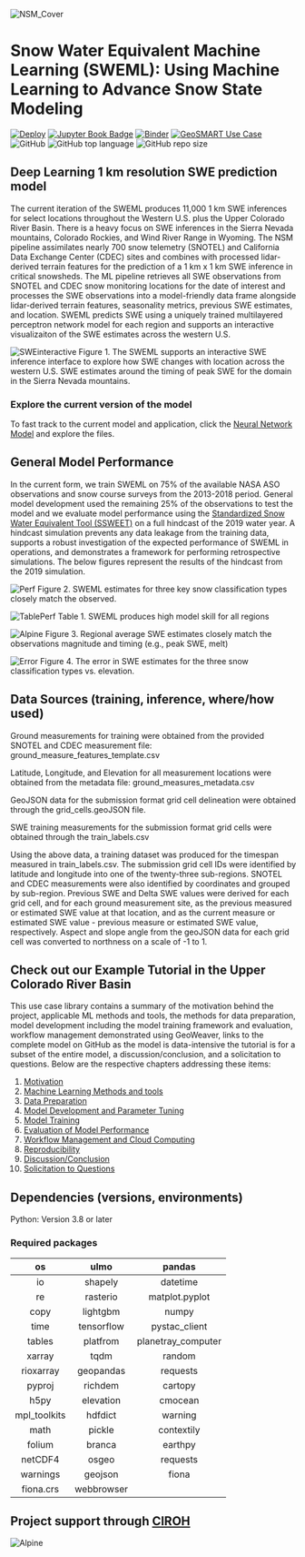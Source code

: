 ![NSM_Cover](./Images/ML_SWE.jpg)

# Snow Water Equivalent Machine Learning (SWEML): Using Machine Learning to Advance Snow State Modeling

[![Deploy](https://github.com/geo-smart/use_case_template/actions/workflows/deploy.yaml/badge.svg)](https://github.com/geo-smart/use_case_template/actions/workflows/deploy.yaml)
[![Jupyter Book Badge](https://jupyterbook.org/badge.svg)](https://geo-smart.github.io/use_case_template)
[![Binder](https://mybinder.org/badge_logo.svg)](https://mybinder.org/v2/gh/geo-smart/use_case_template/HEAD?urlpath=lab)
[![GeoSMART Use Case](./book/img/use_case_badge.svg)](https://geo-smart.github.io/usecases)
![GitHub](https://img.shields.io/github/license/whitelightning450/National-ML-Snow-Prediction-Mod?logo=GitHub&style=flat-square)
![GitHub top language](https://img.shields.io/github/languages/top/whitelightning450/National-ML-Snow-Prediction-Mod?logo=Jupyter&style=flat-square)
![GitHub repo size](https://img.shields.io/github/repo-size/whitelightning450/National-ML-Snow-Prediction-Mod?logo=Github&style=flat-square)

## Deep Learning 1 km resolution SWE prediction model
The current iteration of the SWEML produces 11,000 1 km SWE inferences for select locations throughout the Western U.S. plus the Upper Colorado River Basin.
There is a heavy focus on SWE inferences in the Sierra Nevada mountains, Colorado Rockies, and Wind River Range in Wyoming.
The NSM pipeline assimilates nearly 700 snow telemetry (SNOTEL) and California Data Exchange Center (CDEC) sites and combines with processed lidar-derived terrain features for the prediction of a 1 km x 1 km SWE inference in critical snowsheds.
The ML pipeline retrieves all SWE observations from SNOTEL and CDEC snow monitoring locations for the date of interest and processes the SWE observations into a model-friendly data frame alongside lidar-derived terrain features, seasonality metrics, previous SWE estimates, and location.
SWEML predicts SWE using a uniquely trained multilayered perceptron network model for each region and supports an interactive visualizaiton of the SWE estimates across the western U.S. 

![SWEinteractive](./Images/SWE_2019.gif)
Figure 1. The SWEML supports an interactive SWE inference interface to explore how SWE changes with location across the western U.S. 
SWE estimates around the timing of peak SWE for the domain in the Sierra Nevada mountains.

### Explore the current version of the model
To fast track to the current model and application, click the [Neural Network Model](https://github.com/whitelightning450/SWEML/tree/main/Model/Neural_Network) and explore the files.


## General Model Performance
In the current form, we train SWEML on 75% of the available NASA ASO observations and snow course surveys from the 2013-2018 period. 
General model development used the remaining 25% of the observations to test the model and we evaluate model performance using the [Standardized Snow Water Equivalent Tool (SSWEET)](https://github.com/whitelightning450/Standardized-Snow-Water-Equivalent-Evaluation-Tool) on a full hindcast of the 2019 water year.
A hindcast simulation prevents any data leakage from the training data, supports a robust investigation of the expected performance of SWEML in operations, and demonstrates a framework for performing retrospective simulations.
The below figures represent the results of the hindcast from the 2019 simulation.

![Perf](./Images/Parity_Plot_All4_Hindcast.png)
Figure 2. SWEML estimates for three key snow classification types closely match the observed.

![TablePerf](./Images/ModelPerfTable.JPG)
Table 1. SWEML produces high model skill for all regions


![Alpine](./Images/Alpine.png)
Figure 3. Regional average SWE estimates closely match the observations magnitude and timing (e.g., peak SWE, melt)

![Error](./Images/ErrorVsElevation3_Hindcast.png)
Figure 4. The error in SWE estimates for the three snow classification types vs. elevation.


## Data Sources (training, inference, where/how used)
Ground measurements for training were obtained from the provided SNOTEL and CDEC measurement file: ground_measure_features_template.csv

Latitude, Longitude, and Elevation for all measurement locations were obtained from the metadata file: ground_measures_metadata.csv

GeoJSON data for the submission format grid cell delineation were obtained through the grid_cells.geoJSON file. 

SWE training measurements for the submission format grid cells were obtained through the train_labels.csv

Using the above data, a training dataset was produced for the timespan measured in train_labels.csv. 
The submission grid cell IDs were identified by latitude and longitude into one of the twenty-three sub-regions. SNOTEL and CDEC measurements were also identified by coordinates and grouped by sub-region. 
Previous SWE and Delta SWE values were derived for each grid cell, and for each ground measurement site, as the previous measured or estimated SWE value at that location, and as the current measure or estimated SWE value - previous measure or estimated SWE value, respectively. 
Aspect and slope angle from the geoJSON data for each grid cell was converted to northness on a scale of -1 to 1. 
 
 
## Check out our Example Tutorial in the Upper Colorado River Basin
 
This use case library contains a summary of the motivation behind the project, applicable ML methods and tools, the methods for data preparation, model development including the model training framework and evaluation, workflow management demonstrated using GeoWeaver, links to the complete model on GitHub as the model is data-intensive the tutorial is for a subset of the entire model, a discussion/conclusion, and a solicitation to questions.
Below are the respective chapters addressing these items:

1. [Motivation](./book/chapters/motivation.ipynb)
2. [Machine Learning Methods and tools](./book/chapters/methods.ipynb)
3. [Data Preparation](./book/chapters/data.ipynb)
4. [Model Development and Parameter Tuning](./book/chapters/development.ipynb)
5. [Model Training](./book/chapters/training.ipynb)
6. [Evaluation of Model Performance](./book/chapters/evaluation.ipynb)
7. [Workflow Management and Cloud Computing](./book/chapters/workflow.ipynb)
8. [Reproducibility](./book/chapters/reproducibility.ipynb)
9. [Discussion/Conclusion](./book/chapters/conclusion.ipynb)
10. [Solicitation to Questions](./book/chapters/questions.ipynb)


## Dependencies (versions, environments)
Python: Version 3.8 or later

### Required packages

| os           | ulmo       | pandas             |
|:-----------: | :--------: | :----------------: | 
| io           | shapely    | datetime           |
| re           | rasterio   | matplot.pyplot     |
| copy         | lightgbm   |  numpy             |
| time         | tensorflow |  pystac_client     |
| tables       | platfrom   | planetray_computer |
| xarray       | tqdm       | random             |
| rioxarray    | geopandas  | requests           |
| pyproj       | richdem    | cartopy            |
| h5py         | elevation  | cmocean            |
| mpl_toolkits | hdfdict    | warning            |
| math         | pickle     |  contextily        |
|folium        | branca     |  earthpy           | 
|netCDF4       | osgeo      | requests           |
| warnings     | geojson    | fiona              |
|fiona.crs     |webbrowser  |                    |




## Project support through [CIROH](https://ciroh.ua.edu/)
![Alpine](./Images/CIROHsupport.png)
